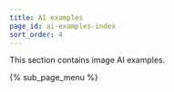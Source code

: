 ```yaml
---
title: AI examples
page_id: ai-examples-index
sort_order: 4
---
```

This section contains image AI examples.

{% sub_page_menu %}
